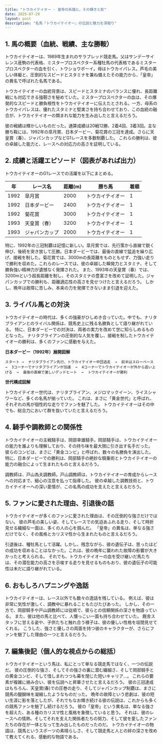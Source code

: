 ```yaml
---
title: "トウカイテイオー - 皇帝の系譜と、その輝きと影"
date: 2025-07-29
layout: post
description: "名馬『トウカイテイオー』の伝説と魅力を深堀り"
---
```


## 1. 馬の概要（血統、戦績、主な勝鞍）

トウカイテイオーは、1989年生まれのサラブレッド競走馬。父はサンデーサイレンス産駒の代表格、ミスタープロスペクター系種牡馬の代表格であるミスタープロスペクターの血を引く、トウショウボーイ。母はトウカイパレス。芦毛の美しい体躯と、圧倒的なスピードとスタミナを兼ね備えたその能力から、「皇帝」の異名で呼ばれた名馬である。

トウカイテイオーの血統背景は、スピードとスタミナのバランスに優れ、長距離戦にも対応できる強靭さを秘めていた。ミスタープロスペクターの血は、その爆発的なスピードと勝負根性をトウカイテイオーに伝えたとされる。一方、母系のトウカイパレスは、優れたスタミナと堅実さを持ち合わせており、この血統の融合が、トウカイテイオーの類まれな能力を生み出したと言えるだろう。

彼の戦績は輝かしいものだった。通算成績は20戦12勝、2着4回、3着3回。主な勝ち鞍には、1992年の皐月賞、日本ダービー、菊花賞の三冠を達成。さらに天皇賞（春）、ジャパンカップなどG1レースを多数制覇した。  これらの勝利は、彼の卓越した能力と、レースへの対応力の高さを証明している。


## 2. 成績と活躍エピソード（図表があれば出力）

トウカイテイオーのG1レースでの活躍を以下にまとめる。

| 年 | レース名          | 距離(m) | 勝ち馬      | 着順 |
|---|-----------------|---------|-------------|-----|
| 1992 | 皐月賞            | 2000     | トウカイテイオー | 1   |
| 1992 | 日本ダービー        | 2400     | トウカイテイオー | 1   |
| 1992 | 菊花賞            | 3000     | トウカイテイオー | 1   |
| 1993 | 天皇賞（春）      | 3200     | トウカイテイオー | 1   |
| 1993 | ジャパンカップ      | 2000     | トウカイテイオー | 1   |


特に、1992年の三冠制覇は記憶に新しい。皐月賞では、先行策から直線で鋭く伸び、後続を突き放して圧勝。日本ダービーでは、最後の直線で猛追を繰り広げ、接戦を制した。菊花賞では、3000mの長距離をものともせず、力強い走りで勝利を収めた。これらのレースでは、彼の卓越した瞬発力とスタミナ、そして勝負強い精神力が遺憾なく発揮された。  また、1993年の天皇賞（春）では、3200mという超長距離を制し、そのスタミナの豊富さを改めて証明した。ジャパンカップでの勝利も、距離適応性の高さを見せつけたと言えるだろう。  しかし、晩年は故障に苦しみ、本来の力を発揮できないまま引退を迎えた。


## 3. ライバル馬との対決

トウカイテイオーの時代は、多くの強豪がひしめき合っていた。中でも、ナリタブライアンとのライバル関係は、競馬史上に残る名勝負として語り継がれている。  特に、日本ダービーでの対決は、両者の実力を改めて世に知らしめるものとなった。  ナリタブライアンの圧倒的な人気を覆し、接戦を制したトウカイテイオーの勝利は、多くのファンに感動を与えた。


**日本ダービー（1992年）展開図解**

```
スタート →  ナリタブライアン先行、トウカイテイオー中団追走  →  前半はスローペース  →  3コーナーでナリタブライアンが加速  →  4コーナーでトウカイテイオーが外から追い上げる  →  最後の直線で激しいデッドヒート  →  トウカイテイオーが勝利
```

**世代構成図解**

トウカイテイオー世代は、ナリタブライアン、メジロマックイーン、ライスシャワーなど、多くの名馬が揃っていた。  これは、まさに「黄金世代」と呼ばれ、それぞれの馬が個性的な走りでファンを魅了した。  トウカイテイオーはその中でも、総合力において群を抜いていたと言えるだろう。


## 4. 騎手や調教師との関係性

トウカイテイオーの主戦騎手は、岡部幸雄騎手。岡部騎手は、トウカイテイオーの能力を誰よりも理解しており、その持ち味を最大限に引き出す名手だった。  彼らのコンビは、まさに「黄金コンビ」と呼ばれ、数々の名勝負を演出した。  特に、日本ダービーでの勝利は、岡部騎手の絶妙な騎乗術とトウカイテイオーの能力の融合によって生まれたものと言えるだろう。

調教師は、戸山為夫調教師。戸山調教師は、トウカイテイオーの育成からレースへの対応まで、細心の注意を払って指導した。  彼の卓越した調教技術と、トウカイテイオーへの深い愛情が、この名馬の成功を支えたと言えるだろう。


## 5. ファンに愛された理由、引退後の話

トウカイテイオーが多くのファンに愛された理由は、その圧倒的な強さだけではない。  彼の芦毛の美しい姿、そしてレースでの気迫あふれる走り、そして時折見せる繊細な一面は、多くの人の心を掴んだ。  「皇帝」の異名は、単なる強さだけでなく、その風格とカリスマ性から生まれたものと言えるだろう。

引退後は、種牡馬として活躍。しかし、残念ながら、彼の遺伝子は、思ったほどの成功を収めることはなかった。これは、彼の晩年に襲われた故障の影響が大きかったと考えられる。  それでも、トウカイテイオーの血を受け継いだ馬たちは、その潜在能力の高さを示唆する走りを見せるものもおり、彼の遺伝子の可能性は未だに語り継がれている。


## 6. おもしろハプニングや逸話

トウカイテイオーは、レース以外でも数々の逸話を残している。  例えば、彼は非常に気性が激しく、調教中に暴れることもたびたびあった。  しかし、その一方で、岡部騎手や戸山調教師には従順で、彼らとの信頼関係の深さを物語っている。  また、彼は他の馬と比べて、人懐っこい一面も持ち合わせていた。  厩舎スタッフに甘える姿や、子供たちと触れ合う様子は、彼の優しい性格を垣間見せてくれる。  こうした、強さと優しさの両面を持つ彼のキャラクターが、さらにファンを魅了した理由の一つと言えるだろう。


## 7. 編集後記（個人的な視点からの総括）

トウカイテイオーという馬は、私にとって単なる競走馬ではなく、一つの伝説だ。  彼の圧倒的な強さ、そしてその強さの裏に潜む繊細さ、そして岡部騎手との黄金コンビ、そして惜しまれつつも幕を閉じた短いキャリア…。  これらの要素が複雑に絡み合い、彼を伝説へと昇華させたと言えるだろう。  彼の三冠達成はもちろん、天皇賞(春)での圧巻の走り、そしてジャパンカップ制覇は、まさに競馬の醍醐味を凝縮したようなものだった。  晩年の故障という悲劇は、彼の短い生涯に影を落としたが、それでもなお輝き続ける彼の伝説は、これからも多くの競馬ファンを魅了し続けるだろう。  彼の「皇帝」という異名は、単なる強さを超えた、ある種のカリスマ性と風格を象徴していると思う。  それは、彼のレースへの情熱、そしてそれを支えた関係者たちの努力、そして彼を愛したファンたちの存在が一体となって生み出したものだったのだ。  トウカイテイオーの物語は、競馬というスポーツの素晴らしさ、そして競走馬と人との絆の深さを改めて教えてくれる、感動的な物語である。
